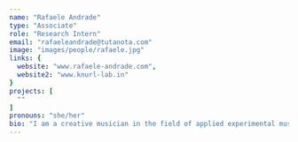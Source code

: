 ```yaml
---
name: "Rafaele Andrade"
type: "Associate"
role: "Research Intern"
email: "rafaeleandrade@tutanota.com"
image: "images/people/rafaele.jpg"
links: {
  website: "www.rafaele-andrade.com",
  website2: "www.knurl-lab.in"
}
projects: [
  ""
]
pronouns: "she/her"
bio: "I am a creative musician in the field of applied experimental music. I have studied Conducting, Composition, Production, Cello, Programming, 3D printing and Sonology at Brazil, Germany and the Netherlands. In my research I develop artworks merging those practices with technology, social inclusion, sustainability & fair music distribution. I am a member of Netherlands coding Live, Instrument inventors initiative and the creator of Knurl, an interactive and polyphonic instrument. In the first months in iil, I will be consolidating the interface of Knurl by the asssitance of Thor and Halldor and the collective practice of local musicians. In the third month, Adam Pultz and I are going to be developing and testing our performance "Sound energy harvest", where our instruments sounds are going to be harvesting energy for its own application."
---
```

